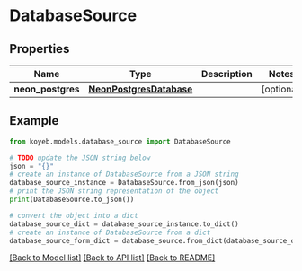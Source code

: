 # DatabaseSource


## Properties

Name | Type | Description | Notes
------------ | ------------- | ------------- | -------------
**neon_postgres** | [**NeonPostgresDatabase**](NeonPostgresDatabase.md) |  | [optional] 

## Example

```python
from koyeb.models.database_source import DatabaseSource

# TODO update the JSON string below
json = "{}"
# create an instance of DatabaseSource from a JSON string
database_source_instance = DatabaseSource.from_json(json)
# print the JSON string representation of the object
print(DatabaseSource.to_json())

# convert the object into a dict
database_source_dict = database_source_instance.to_dict()
# create an instance of DatabaseSource from a dict
database_source_form_dict = database_source.from_dict(database_source_dict)
```
[[Back to Model list]](../README.md#documentation-for-models) [[Back to API list]](../README.md#documentation-for-api-endpoints) [[Back to README]](../README.md)



